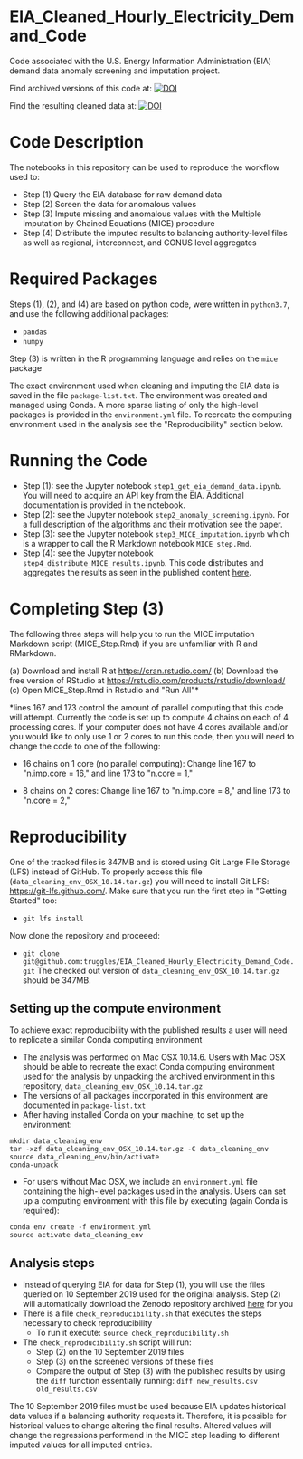 # EIA_Cleaned_Hourly_Electricity_Demand_Code
Code associated with the U.S. Energy Information Administration (EIA) demand data anomaly screening and imputation project.

Find archived versions of this code at: [![DOI](https://zenodo.org/badge/DOI/10.5281/zenodo.3678854.svg)](https://doi.org/10.5281/zenodo.3678854)

Find the resulting cleaned data at: [![DOI](https://zenodo.org/badge/DOI/10.5281/zenodo.3517196.svg)](https://doi.org/10.5281/zenodo.3517196)


# Code Description

The notebooks in this repository can be used to reproduce the workflow used to:
 * Step (1) Query the EIA database for raw demand data
 * Step (2) Screen the data for anomalous values
 * Step (3) Impute missing and anomalous values with the Multiple Imputation by Chained Equations (MICE) procedure
 * Step (4) Distribute the imputed results to balancing authority-level files as well as regional, interconnect, and CONUS level aggregates

# Required Packages

Steps (1), (2), and (4) are based on python code, were written in `python3.7`, and use the following additional packages:
 * `pandas`
 * `numpy`

Step (3) is written in the R programming language and relies on the `mice` package

The exact environment used when cleaning and imputing the EIA data is saved in the file `package-list.txt`. The environment was created and managed using Conda. A more sparse listing of only the high-level packages is provided in the `environment.yml` file.
To recreate the computing environment used in the analysis see the "Reproducibility" section below.

# Running the Code

 * Step (1): see the Jupyter notebook `step1_get_eia_demand_data.ipynb`. You will need to acquire an API key from the EIA. Additional
documentation is provided in the notebook.
 * Step (2): see the Jupyter notebook `step2_anomaly_screening.ipynb`. For a full description of the algorithms and their motivation see the paper.
 * Step (3): see the Jupyter notebook `step3_MICE_imputation.ipynb` which is a wrapper to call the R Markdown notebook `MICE_step.Rmd`.
 * Step (4): see the Jupyter notebook `step4_distribute_MICE_results.ipynb`. This code distributes and aggregates the results as seen in the published content [here](https://zenodo.org/record/3517197).

# Completing Step (3)

The following three steps will help you to run the MICE imputation Markdown script (MICE_Step.Rmd) if you are unfamiliar with R and RMarkdown.

(a) Download and install R at https://cran.rstudio.com/
(b) Download the free version of RStudio at https://rstudio.com/products/rstudio/download/
(c) Open MICE_Step.Rmd in Rstudio and "Run All"\*


\*lines 167 and 173 control the amount of parallel computing that this code will attempt. Currently the code is set up to compute 4 chains on each of 4 processing cores. If your computer does not have 4 cores available and/or you would like to only use 1 or 2 cores to run this code, then you will need to change the code to one of the following:

- 16 chains on 1 core (no parallel computing):
Change line 167 to "n.imp.core = 16," and line 173 to "n.core = 1,"

- 8 chains on 2 cores:
Change line 167 to "n.imp.core = 8," and line 173 to "n.core = 2,"

# Reproducibility
One of the tracked files is 347MB and is stored using Git Large File Storage (LFS) instead of GitHub. To properly access this file (`data_cleaning_env_OSX_10.14.tar.gz`)
you will need to install Git LFS: https://git-lfs.github.com/. Make sure that you run the first step in "Getting Started" too:
 * `git lfs install`

Now clone the repository and proceeed:
 * `git clone git@github.com:truggles/EIA_Cleaned_Hourly_Electricity_Demand_Code.git`
The checked out version of `data_cleaning_env_OSX_10.14.tar.gz` should be 347MB.

## Setting up the compute environment
To achieve exact reproducibility with the published results a user will need to replicate a similar Conda computing environment
 * The analysis was performed on Mac OSX 10.14.6. Users with Mac OSX should be able to recreate the exact Conda computing environment used for the analysis by unpacking the archived environment in this repository, `data_cleaning_env_OSX_10.14.tar.gz`
 * The versions of all packages incorporated in this environment are documented in `package-list.txt`
 * After having installed Conda on your machine, to set up the environment:

```
mkdir data_cleaning_env
tar -xzf data_cleaning_env_OSX_10.14.tar.gz -C data_cleaning_env
source data_cleaning_env/bin/activate
conda-unpack
```

 * For users without Mac OSX, we include an `environment.yml` file containing the high-level packages used in the analysis. Users can set up a computing environment with this file by executing (again Conda is required):

```
conda env create -f environment.yml
source activate data_cleaning_env
```

## Analysis steps
 * Instead of querying EIA for data for Step (1), you will use the files queried on 10 September 2019 used for the original analysis. Step (2) will automatically download the Zenodo repository archived [here](https://zenodo.org/record/3690240) for you
 * There is a file `check_reproducibility.sh` that executes the steps necessary to check reproducibility
   * To run it execute: `source check_reproducibility.sh`
 * The `check_reproducibility.sh` script will run:
   * Step (2) on the 10 September 2019 files
   * Step (3) on the screened versions of these files
   * Compare the output of Step (3) with the published results by using the `diff` function essentially running: `diff new_results.csv old_results.csv`

The 10 September 2019 files must be used because EIA updates historical data values if a balancing authority requests it.
Therefore, it is possible for historical values to change altering the final results. Altered values will
change the regressions performend in the MICE step leading to different imputed values for all imputed entries.

